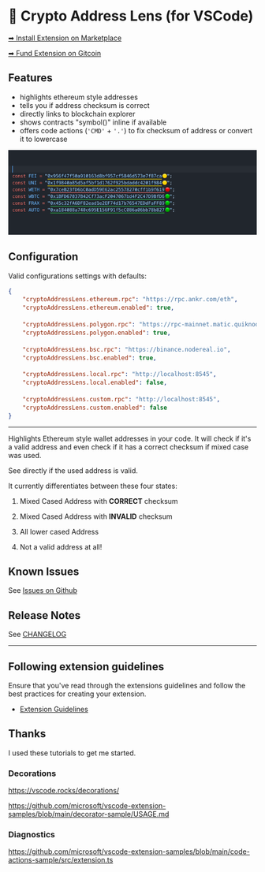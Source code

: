 # 🔭 Crypto Address Lens (for VSCode)

[➡ Install Extension on Marketplace](https://marketplace.visualstudio.com/items?itemName=peetzweg.crypto-address-lens)

[➡ Fund Extension on Gitcoin](https://gitcoin.co/grants/9316/address-lens-ide-extension)

## Features

+ highlights ethereum style addresses
+ tells you if address checksum is correct
+ directly links to blockchain explorer
+ shows contracts "symbol()" inline if available
+ offers code actions (`'CMD'` + `'.'`) to fix checksum of address or convert it to lowercase

![demo](https://raw.githubusercontent.com/peetzweg/vscode-crypto-address-lens/main/demo.gif)

## Configuration

Valid configurations settings with defaults:

```json
{
    "cryptoAddressLens.ethereum.rpc": "https://rpc.ankr.com/eth",
    "cryptoAddressLens.ethereum.enabled": true,

    "cryptoAddressLens.polygon.rpc": "https://rpc-mainnet.matic.quiknode.pro",
    "cryptoAddressLens.polygon.enabled": true,

    "cryptoAddressLens.bsc.rpc": "https://binance.nodereal.io",
    "cryptoAddressLens.bsc.enabled": true,

    "cryptoAddressLens.local.rpc": "http://localhost:8545",
    "cryptoAddressLens.local.enabled": false,

    "cryptoAddressLens.custom.rpc": "http://localhost:8545",
    "cryptoAddressLens.custom.enabled": false
}
```

---

Highlights Ethereum style wallet addresses in your code. It will check if it's a valid address and even check if it has a correct checksum if mixed case was used.

See directly if the used address is valid.

It currently differentiates between these four states:

 1. Mixed Cased Address with **CORRECT** checksum

 2. Mixed Cased Address with **INVALID** checksum

 3. All lower cased Address

 4. Not a valid address at all!
<!--
## Extension Settings

* `myExtension.enable`: Enable/disable this extension.
* `myExtension.thing`: Set to `blah` to do something. -->

## Known Issues

See [Issues on Github](https://github.com/peetzweg/vscode-crypto-address-lens/issues)

## Release Notes

See [CHANGELOG](./CHANGELOG.md)

---

## Following extension guidelines

Ensure that you've read through the extensions guidelines and follow the best practices for creating your extension.

* [Extension Guidelines](https://code.visualstudio.com/api/references/extension-guidelines)


## Thanks

I used these tutorials to get me started.

### Decorations

https://vscode.rocks/decorations/

https://github.com/microsoft/vscode-extension-samples/blob/main/decorator-sample/USAGE.md

### Diagnostics

https://github.com/microsoft/vscode-extension-samples/blob/main/code-actions-sample/src/extension.ts
